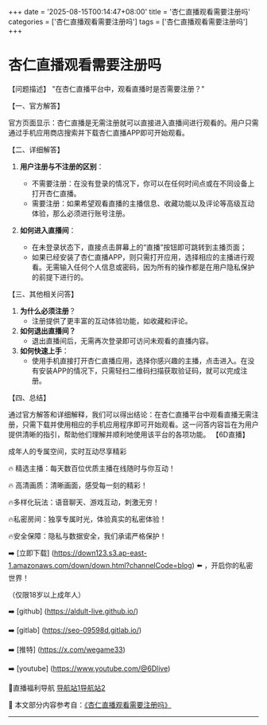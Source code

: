 +++
date = '2025-08-15T00:14:47+08:00'
title = '杏仁直播观看需要注册吗'
categories = ['杏仁直播观看需要注册吗']
tags = ['杏仁直播观看需要注册吗']
+++

# 杏仁直播观看需要注册吗

【问题描述】
"在杏仁直播平台中，观看直播时是否需要注册？"

【一、官方解答】

官方页面显示：杏仁直播是无需注册就可以直接进入直播间进行观看的。用户只需通过手机应用商店搜索并下载杏仁直播APP即可开始观看。

【二、详细解答】

1. **用户注册与不注册的区别**：
   - 不需要注册：在没有登录的情况下，你可以在任何时间点或在不同设备上打开杏仁直播。
   - 需要注册：如果希望观看直播的主播信息、收藏功能以及评论等高级互动体验，那么必须进行账号注册。

2. **如何进入直播间**：
   - 在未登录状态下，直接点击屏幕上的“直播”按钮即可跳转到主播页面；
   - 如果已经安装了杏仁直播APP，则只需打开应用，选择相应的主播进行观看。无需输入任何个人信息或密码，因为所有的操作都是在用户隐私保护的前提下进行的。

【三、其他相关问答】

1. **为什么必须注册**？
   - 注册提供了更丰富的互动体验功能，如收藏和评论。
2. **如何退出直播间？**
   - 退出直播间后，无需再次登录即可访问未观看的直播内容。
3. **如何快速上手**：
   - 使用手机直接打开杏仁直播应用，选择你感兴趣的主播，点击进入。在没有安装APP的情况下，只需轻扫二维码扫描获取验证码，就可以完成注册。

【四、总结】

通过官方解答和详细解释，我们可以得出结论：在杏仁直播平台中观看直播无需注册，只需下载并使用相应的手机应用程序即可开始观看。这一问答内容旨在为用户提供清晰的指引，帮助他们理解并顺利地使用该平台的各项功能。
【6D直播】

 成年人的专属空间，实时互动尽享精彩

🔥 精选主播：每天数百位优质主播在线随时与你互动！

🔥 高清画质：清晰画面，感受每一刻的精彩！

🔥多样化玩法：语音聊天、游戏互动，刺激无穷！

🔥私密房间：独享专属时光，体验真实的私密体验！

🔥安全保障：隐私与数据安全，我们承诺严格保护！

➡️ [立即下载] (https://down123.s3.ap-east-1.amazonaws.com/down/down.html?channelCode=blog) ⬅️ ，开启你的私密世界！

 （仅限18岁以上成年人）

➡️ [github] (https://aldult-live.github.io/)

➡️ [gitlab] (https://seo-09598d.gitlab.io/)

➡️ [推特] (https://x.com/wegame33)

➡️ [youtube] (https://www.youtube.com/@6Dlive)

🔞直播福利导航   [导航站1](https://webstack-86085a.gitlab.io/)[导航站2](https://onlygit123-2.github.io/)

📘 本文部分内容参考自：[《杏仁直播观看需要注册吗》](https://webstack-hugo-19.pages.dev/)

---
